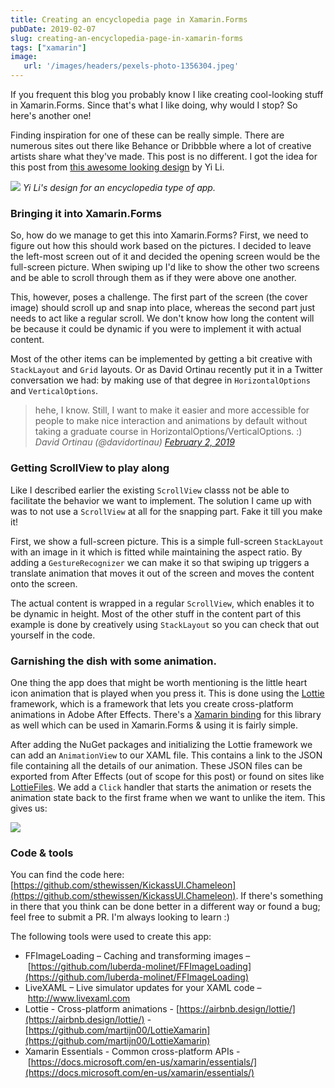 ```yaml
---
title: Creating an encyclopedia page in Xamarin.Forms
pubDate: 2019-02-07
slug: creating-an-encyclopedia-page-in-xamarin-forms
tags: ["xamarin"]
image:
   url: '/images/headers/pexels-photo-1356304.jpeg'
---
```


If you frequent this blog you probably know I like creating cool-looking stuff in Xamarin.Forms. Since that's what I like doing, why would I stop? So here's another one!

Finding inspiration for one of these can be really simple. There are numerous sites out there like Behance or Dribbble where a lot of creative artists share what they've made. This post is no different. I got the idea for this post from [this awesome looking design](https://dribbble.com/shots/4907856-Animals-encyclopedia-app?utm_source=Clipboard_Shot&utm_campaign=coreyliyi&utm_content=Animals%20encyclopedia%20app) by Yi Li.

![](/images/posts/shot.png)
*Yi Li's design for an encyclopedia type of app.*

### Bringing it into Xamarin.Forms

So, how do we manage to get this into Xamarin.Forms? First, we need to figure out how this should work based on the pictures. I decided to leave the left-most screen out of it and decided the opening screen would be the full-screen picture. When swiping up I'd like to show the other two screens and be able to scroll through them as if they were above one another.

This, however, poses a challenge. The first part of the screen (the cover image) should scroll up and snap into place, whereas the second part just needs to act like a regular scroll. We don't know how long the content will be because it could be dynamic if you were to implement it with actual content.

Most of the other items can be implemented by getting a bit creative with `StackLayout` and `Grid` layouts. Or as David Ortinau recently put it in a Twitter conversation we had: by making use of that degree in `HorizontalOptions` and `VerticalOptions`.

> hehe, I know. Still, I want to make it easier and more accessible for people to make nice interaction and animations by default without taking a graduate course in HorizontalOptions/VerticalOptions. :)
<cite>David Ortinau (@davidortinau) [February 2, 2019](https://twitter.com/davidortinau/status/1091729516899328001?ref_src=twsrc%5Etfw)</cite>

### Getting ScrollView to play along

Like I described earlier the existing `ScrollView` classs not be able to facilitate the behavior we want to implement. The solution I came up with was to not use a `ScrollView` at all for the snapping part. Fake it till you make it!

First, we show a full-screen picture. This is a simple full-screen `StackLayout` with an image in it which is fitted while maintaining the aspect ratio. By adding a `GestureRecognizer` we can make it so that swiping up triggers a translate animation that moves it out of the screen and moves the content onto the screen.

<script src="https://gist.github.com/sthewissen/b0f35e3c63922cc0e75ba7d1a35962dc.js"></script> 

<script src="https://gist.github.com/sthewissen/515fae9900941c3d6a056592f3343f12.js"></script>

The actual content is wrapped in a regular `ScrollView`, which enables it to be dynamic in height. Most of the other stuff in the content part of this example is done by creatively using `StackLayout` so you can check that out yourself in the code.

### Garnishing the dish with some animation.

One thing the app does that might be worth mentioning is the little heart icon animation that is played when you press it. This is done using the [Lottie](https://airbnb.design/lottie/) framework, which is a framework that lets you create cross-platform animations in Adobe After Effects. There's a [Xamarin binding](https://github.com/martijn00/LottieXamarin) for this library as well which can be used in Xamarin.Forms & using it is fairly simple.

<script src="https://gist.github.com/sthewissen/f2cf6cafd753214e85d03b4ad5445320.js"></script> 

<script src="https://gist.github.com/sthewissen/a85829d1bbd3e1757a6cbfc1bb5bb711.js"></script>

After adding the NuGet packages and initializing the Lottie framework we can add an `AnimationView` to our XAML file. This contains a link to the JSON file containing all the details of our animation. These JSON files can be exported from After Effects (out of scope for this post) or found on sites like [LottieFiles](https://lottiefiles.com/). We add a `Click` handler that starts the animation or resets the animation state back to the first frame when we want to unlike the item. This gives us:

![](/images/posts/chamelon.gif)

### Code & tools

You can find the code here: [https://github.com/sthewissen/KickassUI.Chameleon](https://github.com/sthewissen/KickassUI.Chameleon). If there's something in there that you think can be done better in a different way or found a bug; feel free to submit a PR. I'm always looking to learn :)

The following tools were used to create this app:

*   FFImageLoading – Caching and transforming images – [https://github.com/luberda-molinet/FFImageLoading](https://github.com/luberda-molinet/FFImageLoading)
*   LiveXAML – Live simulator updates for your XAML code – [http://www.](http://www.livexaml.com/)[l](http://www.livexaml.com/)[ivexaml.com](http://www.livexaml.com/)
*   Lottie - Cross-platform animations - [https://airbnb.design/lottie/](https://airbnb.design/lottie/) - [https://github.com/martijn00/LottieXamarin](https://github.com/martijn00/LottieXamarin)
*   Xamarin Essentials - Common cross-platform APIs - [https://docs.microsoft.com/en-us/xamarin/essentials/](https://docs.microsoft.com/en-us/xamarin/essentials/)